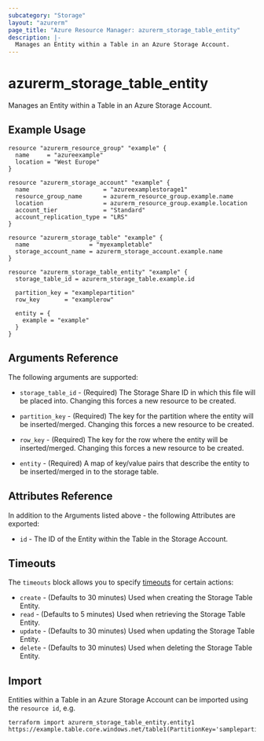```yaml
---
subcategory: "Storage"
layout: "azurerm"
page_title: "Azure Resource Manager: azurerm_storage_table_entity"
description: |-
  Manages an Entity within a Table in an Azure Storage Account.
---
```


# azurerm_storage_table_entity

Manages an Entity within a Table in an Azure Storage Account.

## Example Usage

```hcl
resource "azurerm_resource_group" "example" {
  name     = "azureexample"
  location = "West Europe"
}

resource "azurerm_storage_account" "example" {
  name                     = "azureexamplestorage1"
  resource_group_name      = azurerm_resource_group.example.name
  location                 = azurerm_resource_group.example.location
  account_tier             = "Standard"
  account_replication_type = "LRS"
}

resource "azurerm_storage_table" "example" {
  name                 = "myexampletable"
  storage_account_name = azurerm_storage_account.example.name
}

resource "azurerm_storage_table_entity" "example" {
  storage_table_id = azurerm_storage_table.example.id

  partition_key = "examplepartition"
  row_key       = "examplerow"

  entity = {
    example = "example"
  }
}
```

## Arguments Reference

The following arguments are supported:

* `storage_table_id` - (Required) The Storage Share ID in which this file will be placed into. Changing this forces a new resource to be created.

* `partition_key` - (Required) The key for the partition where the entity will be inserted/merged. Changing this forces a new resource to be created.

* `row_key` - (Required) The key for the row where the entity will be inserted/merged. Changing this forces a new resource to be created.

* `entity` - (Required) A map of key/value pairs that describe the entity to be inserted/merged in to the storage table.

## Attributes Reference

In addition to the Arguments listed above - the following Attributes are exported:

* `id` - The ID of the Entity within the Table in the Storage Account.

## Timeouts

The `timeouts` block allows you to specify [timeouts](https://developer.hashicorp.com/terraform/language/resources/configure#define-operation-timeouts) for certain actions:

* `create` - (Defaults to 30 minutes) Used when creating the Storage Table Entity.
* `read` - (Defaults to 5 minutes) Used when retrieving the Storage Table Entity.
* `update` - (Defaults to 30 minutes) Used when updating the Storage Table Entity.
* `delete` - (Defaults to 30 minutes) Used when deleting the Storage Table Entity.

## Import

Entities within a Table in an Azure Storage Account can be imported using the `resource id`, e.g.

```shell
terraform import azurerm_storage_table_entity.entity1 https://example.table.core.windows.net/table1(PartitionKey='samplepartition',RowKey='samplerow')
```
